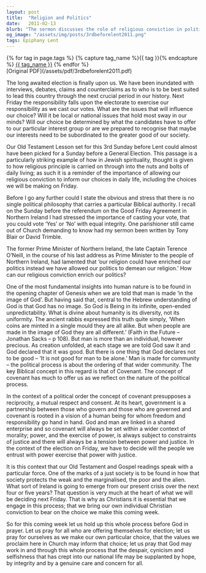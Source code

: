 ```yaml
---
layout: post
title:  "Religion and Politics"
date:   2011-02-13
blurb: "The sermon discusses the role of religious conviction in political choices, emphasizing the importance of voting with integrity and considering the greater good of society. It explores the concept of covenant in politics, which implies mutual respect and consent between the governed and the governors. The sermon urges the congregation to reflect on how their Christian values influence their political decisions."
og_image: "/assets/img/posts/3rdbeforelent2011.png"
tags: Epiphany Lent
---    
```

<div class="tag-pills">
  {% for tag in page.tags %}
    {% capture tag_name %}{{ tag }}{% endcapture %}
    <a href="{{ site.baseurl }}/tag/{{ tag_name | slugify }}" class="tag-pill">{{ tag_name }}</a>
  {% endfor %}
</div>
[Original PDF](/assets/pdf/3rdbeforelent2011.pdf)

The long awaited election is finally upon us. We have been inundated with interviews, debates, claims and counterclaims as to who is to be best suited to lead this country through the next crucial period in our history. Next Friday the responsibility falls upon the electorate to exercise our responsibility as we cast our votes. What are the issues that will influence our choice? Will it be local or national issues that hold most sway in our minds? Will our choice be determined by what the candidates have to offer to our particular interest group or are we prepared to recognise that maybe our interests need to be subordinated to the greater good of our society.

Our Old Testament Lesson set for this 3rd Sunday before Lent could almost have been picked for a Sunday before a General Election. This passage is a particularly striking example of how in Jewish spirituality, thought is given to how religious principle is carried on through into the nuts and bolts of daily living; as such it is a reminder of the importance of allowing our religious conviction to inform our choices in daily life, including the choices we will be making on Friday.

Before I go any further could I state the obvious and stress that there is no single political philosophy that carries a particular Biblical authority. I recall on the Sunday before the referendum on the Good Friday Agreement in Northern Ireland I had stressed the importance of casting your vote, that you could vote ‘Yes’ or ‘No’ with equal integrity. One parishioner still came out of Church demanding to know had my sermon been written by Tony Blair or David Trimble.

The former Prime Minister of Northern Ireland, the late Captain Terence O’Neill, in the course of his last address as Prime Minister to the people of Northern Ireland, had lamented that ‘our religion could have enriched our politics instead we have allowed our politics to demean our religion.’ How can our religious conviction enrich our politics?

One of the most fundamental insights into human nature is to be found in the opening chapter of Genesis when we are told that man is made ‘in the image of God’. But having said that, central to the Hebrew understanding of God is that God has no image. So God is Being in its infinite, open-ended unpredictability. What is divine about humanity is its diversity, not its uniformity. The ancient rabbis expressed this truth quite simply, ‘When coins are minted in a single mould they are all alike. But when people are made in the image of God they are all different.’ (Faith in the Future – Jonathan Sacks – p 108). But man is more than an individual, however precious. As creation unfolded, at each stage we are told God saw it and God declared that it was good. But there is one thing that God declares not to be good – ‘It is not good for man to be alone.’ Man is made for community – the political process is about the ordering of that wider community. The key Biblical concept in this regard is that of Covenant. The concept of covenant has much to offer us as we reflect on the nature of the political process.

In the context of a political order the concept of covenant presupposes a reciprocity, a mutual respect and consent. At its heart, government is a partnership between those who govern and those who are governed and covenant is rooted in a vision of a human being for whom freedom and responsibility go hand in hand. God and man are linked in a shared enterprise and so covenant will always be set within a wider context of morality; power, and the exercise of power, is always subject to constraints of justice and there will always be a tension between power and justice. In the context of the election on Friday, we have to decide will the people we entrust with power exercise that power with justice.

It is this context that our Old Testament and Gospel readings speak with a particular force. One of the marks of a just society is to be found in how that society protects the weak and the marginalised, the poor and the alien. What sort of Ireland is going to emerge from our present crisis over the next four or five years? That question is very much at the heart of what we will be deciding next Friday. That is why as Christians it is essential that we engage in this process; that we bring our own individual Christian conviction to bear on the choice we make this coming week.

So for this coming week let us hold up this whole process before God in prayer. Let us pray for all who are offering themselves for election; let us pray for ourselves as we make our own particular choice, that the values we proclaim here in Church may inform that choice; let us pray that God may work in and through this whole process that the despair, cynicism and selfishness that has crept into our national life may be supplanted by hope, by integrity and by a genuine care and concern for all.
